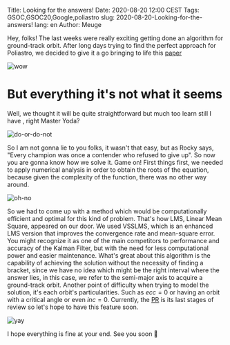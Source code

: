 Title: Looking for the answers!
Date: 2020-08-20 12:00 CEST
Tags: GSOC,GSOC20,Google,poliastro
slug: 2020-08-20-Looking-for-the-answers!
lang: en
Author: Meuge

Hey, folks! The last weeks were really exciting getting done an algorithm for ground-track orbit. After long days trying to find the perfect approach for Poliastro, we decided to give it a go bringing to life this [paper]([https://www.researchgate.net/publication/287869810_Daily_repeat-groundtrack_Mars_orbits)

![wow](https://media.giphy.com/media/gZBYbXHtVcYKs/giphy.gif)

# But everything it's not what it seems

Well, we thought it will be quite straightforward but much too learn still I have , right Master Yoda?  

![do-or-do-not](https://media.giphy.com/media/pvDp7Ewpzt0o8/giphy.gif)

So I am not gonna lie to you folks, it wasn't that easy, but as Rocky says, "Every champion was once a contender who refused to give up". So now you are gonna know how we solve it. Game on!  First things first, we needed to apply numerical analysis in order to obtain the roots of the equation, because given the complexity of the function, there was no other way around. 

![oh-no](https://media.giphy.com/media/xT5LMLMPdRh2VRNVLi/giphy.gif)

So we had to come up with a method which would be computationally efficient and optimal for this kind of problem. That's how LMS, Linear Mean Square, appeared on our door. We used VSSLMS, which is an enhanced LMS version that improves the convergence rate and mean-square error. You might recognize it as one of the main competitors to performance and accuracy of the Kalman Filter, but with the need for less computational power and easier maintenance. What's great about this algorithm is the capability of achieving the solution without the necessity of finding a bracket, since we have no idea which might be the right interval where the answer lies, in this case, we refer to the semi-major axis to acquire a ground-track orbit.
Another point of difficulty when trying to model the solution, it's each orbit's particularities. Such as $ecc=0$ or having an orbit with a critical angle or even $inc=0$.
Currently, the [PR]([https://github.com/poliastro/poliastro/pull/1002](https://github.com/poliastro/poliastro/pull/1002)) is its last stages of review so let's hope to have this feature soon. 

![yay](https://media1.tenor.com/images/b5c9fa0621cba99bbc1b5ee2f62802c2/tenor.gif?itemid=15917936)

I hope everything is fine at your end. See you soon 🚀